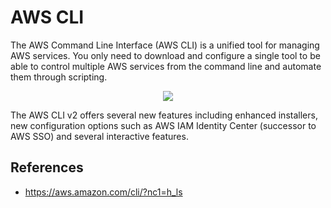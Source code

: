 # AWS CLI

The AWS Command Line Interface (AWS CLI) is a unified tool for managing AWS services. You only need to download and configure a single tool to be able to control multiple AWS services from the command line and automate them through scripting.

<p align="center">
  <img src="https://github.com/dimasx010/knowledge/assets/105082657/85c997b6-e0f3-4d92-8716-22b66a553a6e">
</p>

The AWS CLI v2 offers several new features including enhanced installers, new configuration options such as AWS IAM Identity Center (successor to AWS SSO) and several interactive features.

## References
- https://aws.amazon.com/cli/?nc1=h_ls
